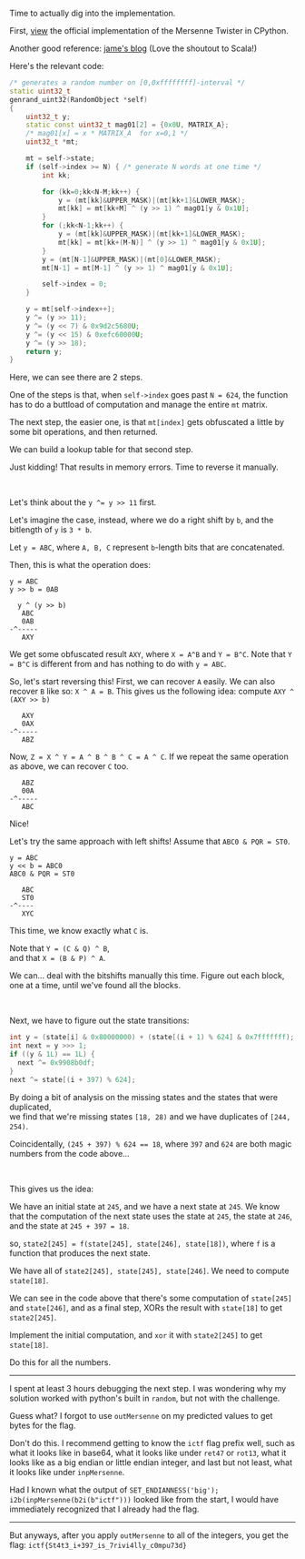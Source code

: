 
Time to actually dig into the implementation.

First, 
[view](https://github.com/python/cpython/blob/2c2055884420f22afb4d2045bbdab7aa1394cb63/Modules/_randommodule.c)
the official implementation of the Mersenne Twister in CPython.

Another good reference: 
[jame's blog](https://jazzy.id.au/2010/09/25/cracking_random_number_generators_part_4.html)
(Love the shoutout to Scala!)


Here's the relevant code:

```cpp
/* generates a random number on [0,0xffffffff]-interval */
static uint32_t
genrand_uint32(RandomObject *self)
{
    uint32_t y;
    static const uint32_t mag01[2] = {0x0U, MATRIX_A};
    /* mag01[x] = x * MATRIX_A  for x=0,1 */
    uint32_t *mt;

    mt = self->state;
    if (self->index >= N) { /* generate N words at one time */
        int kk;

        for (kk=0;kk<N-M;kk++) {
            y = (mt[kk]&UPPER_MASK)|(mt[kk+1]&LOWER_MASK);
            mt[kk] = mt[kk+M] ^ (y >> 1) ^ mag01[y & 0x1U];
        }
        for (;kk<N-1;kk++) {
            y = (mt[kk]&UPPER_MASK)|(mt[kk+1]&LOWER_MASK);
            mt[kk] = mt[kk+(M-N)] ^ (y >> 1) ^ mag01[y & 0x1U];
        }
        y = (mt[N-1]&UPPER_MASK)|(mt[0]&LOWER_MASK);
        mt[N-1] = mt[M-1] ^ (y >> 1) ^ mag01[y & 0x1U];

        self->index = 0;
    }

    y = mt[self->index++];
    y ^= (y >> 11);
    y ^= (y << 7) & 0x9d2c5680U;
    y ^= (y << 15) & 0xefc60000U;
    y ^= (y >> 18);
    return y;
}
```

Here, we can see there are 2 steps.

One of the steps is that, when `self->index` goes past `N = 624`, the function
has to do a buttload of computation and manage the entire `mt` matrix.

The next step, the easier one, is that `mt[index]` gets obfuscated a little by some 
bit operations, and then returned.

We can build a lookup table for that second step.

Just kidding! That results in memory errors. Time to reverse it manually.

<br>

Let's think about the `y ^= y >> 11` first.

Let's imagine the case, instead, where we do a right shift by `b`, and the bitlength of `y` is `3 * b`.

Let `y = ABC`, where `A, B, C` represent `b`-length bits that are concatenated.

Then, this is what the operation does:
```
y = ABC
y >> b = 0AB

  y ^ (y >> b) 
   ABC
   0AB
-^-----
   AXY
```

We get some obfuscated result `AXY`, where `X = A^B` and `Y = B^C`. 
Note that `Y = B^C` is different from and has nothing to do with `y = ABC`.

So, let's start reversing this! First, we can recover `A` easily. 
We can also recover `B` like so: `X ^ A = B`. This gives us the following idea:
compute `AXY ^ (AXY >> b)`

```
   AXY
   0AX
-^-----
   ABZ
```

Now, `Z = X ^ Y = A ^ B ^ B ^ C = A ^ C`. If we repeat the same operation as above,
we can recover `C` too.

```
   ABZ
   00A
-^-----
   ABC
```

Nice!

Let's try the same approach with left shifts!
Assume that `ABC0 & PQR = ST0`.

```
y = ABC
y << b = ABC0
ABC0 & PQR = ST0

   ABC
   ST0
-^----
   XYC
```

This time, we know exactly what `C` is.

Note that `Y = (C & Q) ^ B`, <br>
and that  `X = (B & P) ^ A`.

We can... deal with the bitshifts manually this time.
Figure out each block, one at a time, until we've found all the blocks.

<br>

Next, we have to figure out the state transitions:
```java
int y = (state[i] & 0x80000000) + (state[(i + 1) % 624] & 0x7fffffff);
int next = y >>> 1;
if ((y & 1L) == 1L) {
  next ^= 0x9908b0df;
}
next ^= state[(i + 397) % 624];
```

By doing a bit of analysis on the missing states and the states that were duplicated, <br>
we find that we're missing states `[18, 28)` and we have duplicates of `[244, 254)`.

Coincidentally, `(245 + 397) % 624 == 18`, where `397` and `624` are both magic numbers
from the code above...

<br>

This gives us the idea:

We have an initial state at `245`, and we have a next state at `245`.
We know that the computation of the next state uses the state at `245`,
the state at `246`, and the state at `245 + 397 = 18`.

so, `state2[245] = f(state[245], state[246], state[18])`, where `f` is a function that produces
the next state.

We have all of `state2[245], state[245], state[246]`. We need to compute `state[18]`.

We can see in the code above that there's some computation of `state[245]` and `state[246]`,
and as a final step, XORs the result with `state[18]` to get `state2[245]`.

Implement the initial computation, and `xor` it with `state2[245]` to get `state[18]`.

Do this for all the numbers.

---

I spent at least 3 hours debugging the next step. I was wondering why my solution worked with 
python's built in `random`, but not with the challenge. 

Guess what? I forgot to use `outMersenne` on my predicted values to get bytes for the flag.

Don't do this. I recommend getting to know the `ictf` flag prefix well, such as what it looks like
in base64, what it looks like under `ret47` or `rot13`, what it looks like as a big endian or little endian
integer, and last but not least, what it looks like under `inpMersenne`.

Had I known what the output of `SET_ENDIANNESS('big'); i2b(inpMersenne(b2i(b"ictf")))` looked
like from the start, I would have immediately recognized that I already had the flag.

---

But anyways, after you apply `outMersenne` to all of the integers, 
you get the flag: `ictf{St4t3_i+397_is_7rivi4lly_c0mpu73d}`
